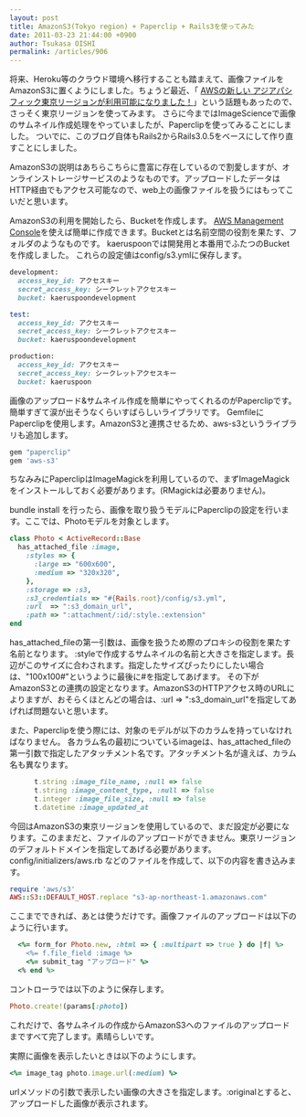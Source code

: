 ```yaml
---
layout: post
title: AmazonS3(Tokyo region) + Paperclip + Rails3を使ってみた
date: 2011-03-23 21:44:00 +0900
author: Tsukasa OISHI
permalink: /articles/906
---
```


将来、Heroku等のクラウド環境へ移行することも踏まえて、画像ファイルをAmazonS3に置くようにしました。ちょうど最近、「 [AWSの新しい アジアパシフィック東京リージョンが利用可能になりました！](http://aws.amazon.com/jp/about-aws/whats-new/2011/03/02/announcing-asia-pacific-tokyo-region/)」という話題もあったので、さっそく東京リージョンを使ってみます。
さらに今まではImageScienceで画像のサムネイル作成処理をやっていましたが、Paperclipを使ってみることにしました。
ついでに、このブログ自体もRails2からRails3.0.5をベースにして作り直すことにしました。

AmazonS3の説明はあちらこちらに豊富に存在しているので割愛しますが、オンラインストレージサービスのようなものです。アップロードしたデータはHTTP経由でもアクセス可能なので、web上の画像ファイルを扱うにはもってこいだと思います。

AmazonS3の利用を開始したら、Bucketを作成します。 [AWS Management Console](https://console.aws.amazon.com/s3/home?)を使えば簡単に作成できます。Bucketとは名前空間の役割を果たす、フォルダのようなものです。
kaeruspoonでは開発用と本番用でふたつのBucketを作成しました。
これらの設定値はconfig/s3.ymlに保存します。

```ruby
development:
  access_key_id: アクセスキー
  secret_access_key: シークレットアクセスキー
  bucket: kaeruspoondevelopment

test:
  access_key_id: アクセスキー
  secret_access_key: シークレットアクセスキー
  bucket: kaeruspoondevelopment

production:
  access_key_id: アクセスキー
  secret_access_key: シークレットアクセスキー
  bucket: kaeruspoon
```

画像のアップロード&サムネイル作成を簡単にやってくれるのがPaperclipです。簡単すぎて涙が出そうなくらいすばらしいライブラリです。
GemfileにPaperclipを使用します。AmazonS3と連携させるため、aws-s3というライブラリも追加します。

```ruby
gem "paperclip"
gem 'aws-s3'
```

ちなみみにPaperclipはImageMagickを利用しているので、まずImageMagickをインストールしておく必要があります。(RMagickは必要ありません)。

bundle install を行ったら、画像を取り扱うモデルにPaperclipの設定を行います。ここでは、Photoモデルを対象とします。

```ruby
class Photo < ActiveRecord::Base
  has_attached_file :image,
    :styles => {
      :large => "600x600",
      :medium => "320x320",
    },
    :storage => :s3,
    :s3_credentials => "#{Rails.root}/config/s3.yml",
    :url  => ":s3_domain_url",
    :path => ":attachment/:id/:style.:extension"
end
```

has\_attached\_fileの第一引数は、画像を扱うため際のプロキシの役割を果たす名前となります。
:styleで作成するサムネイルの名前と大きさを指定します。長辺がこのサイズに合わされます。指定したサイズぴったりにしたい場合は、"100x100#"というように最後に#を指定してあげます。
その下がAmazonS3との連携の設定となります。AmazonS3のHTTPアクセス時のURLによりますが、おそらくほとんどの場合は、:url => ":s3\_domain\_url"を指定してあげれば問題ないと思います。

また、Paperclipを使う際には、対象のモデルが以下のカラムを持っていなければなりません。
各カラム名の最初についているimageは、has\_attached\_fileの第一引数で指定したアタッチメント名です。アタッチメント名が違えば、カラム名も異なります。

```ruby
      t.string :image_file_name, :null => false
      t.string :image_content_type, :null => false
      t.integer :image_file_size, :null => false
      t.datetime :image_updated_at
```

今回はAmazonS3の東京リージョンを使用しているので、まだ設定が必要になります。このままだと、ファイルのアップロードができません。東京リージョンのデフォルトドメインを指定してあげる必要があります。
config/initializers/aws.rb などのファイルを作成して、以下の内容を書き込みます。

```ruby
require 'aws/s3'
AWS::S3::DEFAULT_HOST.replace "s3-ap-northeast-1.amazonaws.com"
```

ここまでできれば、あとは使うだけです。画像ファイルのアップロードは以下のように行います。

```ruby
  <%= form_for Photo.new, :html => { :multipart => true } do |f| %>
    <%= f.file_field :image %>
    <%= submit_tag "アップロード" %>
  <% end %>
```

コントローラでは以下のように保存します。

```ruby
Photo.create!(params[:photo])
```

これだけで、各サムネイルの作成からAmazonS3へのファイルのアップロードまですべて完了します。素晴らしいです。

実際に画像を表示したいときは以下のようにします。

```ruby
<%= image_tag photo.image.url(:medium) %>
```

urlメソッドの引数で表示したい画像の大きさを指定します。:originalとすると、アップロードした画像が表示されます。

